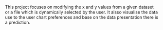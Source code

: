 This project focuses on modifying the x and y values from a given dataset or a file which is dynamically selected by the user. It alsso visualise the data use to the user chart preferences and base on the data presentation there is a prediction.
